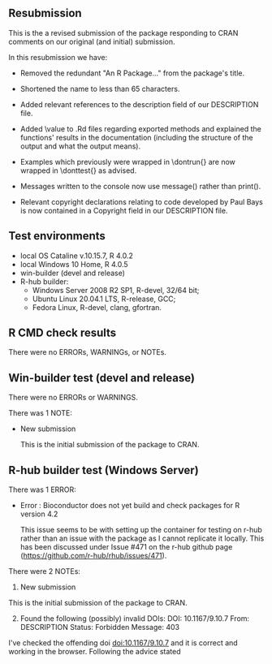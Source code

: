 ## Resubmission
This is the a revised submission of the package responding to CRAN comments on 
our original (and initial) submission.

In this resubmission we have:

* Removed the redundant "An R Package..." from the package's title.

* Shortened the name to less than 65 characters.

* Added relevant references to the description field of our DESCRIPTION file.

* Added \value to .Rd files regarding exported methods and explained the
functions' results in the documentation (including the structure of the 
output and what the output means).

* Examples which previously were wrapped in \dontrun{} are now wrapped in 
\donttest{} as advised.

* Messages written to the console now use message() rather than print().

* Relevant copyright declarations relating to code developed by Paul Bays is 
now contained in a Copyright field in our DESCRIPTION file.

## Test environments
* local OS Cataline v.10.15.7, R 4.0.2
* local Windows 10 Home, R 4.0.5
* win-builder (devel and release)
* R-hub builder:
    * Windows Server 2008 R2 SP1, R-devel, 32/64 bit; 
    * Ubuntu Linux 20.04.1 LTS, R-release, GCC; 
    * Fedora Linux, R-devel, clang, gfortran.

## R CMD check results
There were no ERRORs, WARNINGs, or NOTEs. 

## Win-builder test (devel and release)
There were no ERRORs or WARNINGS. 

There was 1 NOTE:

* New submission

  This is the initial submission of the package to CRAN.


## R-hub builder test (Windows Server)
There was 1 ERROR:

* Error : Bioconductor does not yet build and check packages for R version 4.2

  This issue seems to be with setting up the container for testing on r-hub
  rather than an issue with the package as I cannot replicate it locally. This
  has been discussed under Issue #471 on the r-hub github page (https://github.com/r-hub/rhub/issues/471).  

There were 2 NOTEs:

1. New submission

  This is the initial submission of the package to CRAN.

2. Found the following (possibly) invalid DOIs:
    DOI: 10.1167/9.10.7
    From: DESCRIPTION
    Status: Forbidden
    Message: 403

  I've checked the offending doi <doi:10.1167/9.10.7> and it is correct and 
  working in the browser. Following the advice stated 
